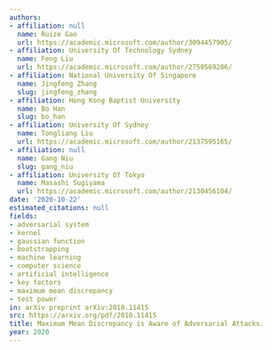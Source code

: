 ```yaml
---
authors:
- affiliation: null
  name: Ruize Gao
  url: https://academic.microsoft.com/author/3094457905/
- affiliation: University Of Technology Sydney
  name: Feng Liu
  url: https://academic.microsoft.com/author/2750569286/
- affiliation: National University Of Singapore
  name: Jingfeng Zhang
  slug: jingfeng_zhang
- affiliation: Hong Kong Baptist University
  name: Bo Han
  slug: bo_han
- affiliation: University Of Sydney
  name: Tongliang Liu
  url: https://academic.microsoft.com/author/2137595165/
- affiliation: null
  name: Gang Niu
  slug: gang_niu
- affiliation: University Of Tokyo
  name: Masashi Sugiyama
  url: https://academic.microsoft.com/author/2130456104/
date: '2020-10-22'
estimated_citations: null
fields:
- adversarial system
- kernel
- gaussian function
- bootstrapping
- machine learning
- computer science
- artificial intelligence
- key factors
- maximum mean discrepancy
- test power
in: arXiv preprint arXiv:2010.11415
src: https://arxiv.org/pdf/2010.11415
title: Maximum Mean Discrepancy is Aware of Adversarial Attacks.
year: 2020
---
```


